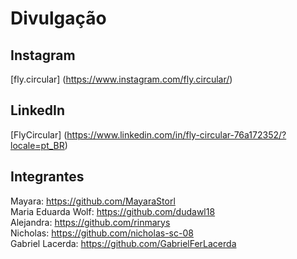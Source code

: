 # Divulgação

## Instagram

[fly.circular] (https://www.instagram.com/fly.circular/)

## LinkedIn

[FlyCircular] (https://www.linkedin.com/in/fly-circular-76a172352/?locale=pt_BR)

## Integrantes

Mayara: https://github.com/MayaraStorl <br>
Maria Eduarda Wolf: https://github.com/dudawl18 <br>
Alejandra: https://github.com/rinmarys <br>
Nicholas: https://github.com/nicholas-sc-08 <br>
Gabriel Lacerda: https://github.com/GabrielFerLacerda